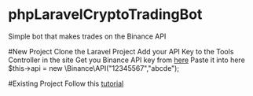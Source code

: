 # phpLaravelCryptoTradingBot
Simple bot that makes trades on the Binance API

#New Project
Clone the Laravel Project
Add your API Key to the Tools Controller in the site
Get you Binance API key from [here](https://www.binance.com/?ref=27615159)
Paste it into here
$this->api = new \Binance\API("12345567","abcde");

#Existing Project
Follow this [tutorial](https://www.robert-askam.co.uk/posts/post/building-a-crypto-trading-bot-in-laravel-using-php-and-binance) 
